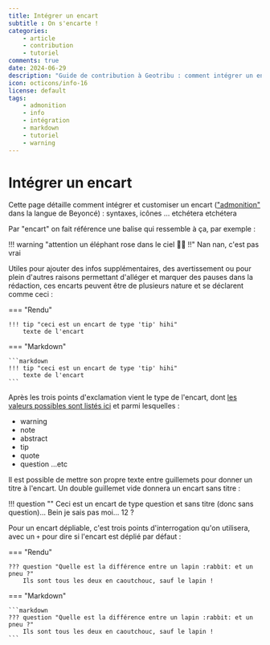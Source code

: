 ```yaml
---
title: Intégrer un encart
subtitle : On s'encarte !
categories:
    - article
    - contribution
    - tutoriel
comments: true
date: 2024-06-29
description: "Guide de contribution à Geotribu : comment intégrer un encart pour info, ou avertissement, ou autre"
icon: octicons/info-16
license: default
tags:
    - admonition
    - info
    - intégration
    - markdown
    - tutoriel
    - warning
---
```


# Intégrer un encart

Cette page détaille comment intégrer et customiser un encart (["admonition"](https://squidfunk.github.io/mkdocs-material/reference/admonitions/) dans la langue de Beyoncé) : syntaxes, icônes ... etchétera etchétera

Par "encart" on fait référence une balise qui ressemble à ça, par exemple :

!!! warning "attention un éléphant rose dans le ciel :elephant::purple_heart: !!"
    Nan nan, c'est pas vrai

Utiles pour ajouter des infos supplémentaires, des avertissement ou pour plein d'autres raisons permettant d'alléger et marquer des pauses dans la rédaction, ces encarts peuvent être de plusieurs nature et se déclarent comme ceci :

<!-- markdownlint-disable MD046 -->
=== "Rendu"

    !!! tip "ceci est un encart de type 'tip' hihi"
        texte de l'encart

=== "Markdown"

    ```markdown
    !!! tip "ceci est un encart de type 'tip' hihi"
        texte de l'encart
    ```
<!-- markdownlint-enable MD046 -->

Après les trois points d'exclamation vient le type de l'encart, dont [les valeurs possibles sont listés ici](https://squidfunk.github.io/mkdocs-material/reference/admonitions/#supported-types) et parmi lesquelles :

- warning
- note
- abstract
- tip
- quote
- question
...etc

Il est possible de mettre son propre texte entre guillemets pour donner un titre à l'encart. Un double guillemet vide donnera un encart sans titre :

!!! question ""
    Ceci est un encart de type question et sans titre (donc sans question)... Bein je sais pas moi... 12 ?

Pour un encart dépliable, c'est trois points d'interrogation qu'on utilisera, avec un `+` pour dire si l'encart est déplié par défaut :

<!-- markdownlint-disable MD046 -->
=== "Rendu"

    ??? question "Quelle est la différence entre un lapin :rabbit: et un pneu ?"
        Ils sont tous les deux en caoutchouc, sauf le lapin !

=== "Markdown"

    ```markdown
    ??? question "Quelle est la différence entre un lapin :rabbit: et un pneu ?"
        Ils sont tous les deux en caoutchouc, sauf le lapin !
    ```
<!-- markdownlint-enable MD046 -->
